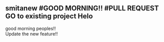 smitanew
#GOOD MORNING!!
#PULL REQUEST
GO to existing project
Helo 
---------------------------------
good morning peoples!!\
Update the new feature!!
